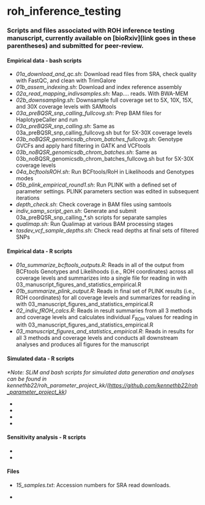 # roh_inference_testing

### Scripts and files associated with ROH inference testing manuscript, currently available on [bioRxiv](link goes in these parentheses) and submitted for peer-review.

#### Empirical data - bash scripts
* *01a_download_and_qc.sh*: Download read files from SRA, check quality with FastQC, and clean with TrimGalore
* *01b_assem_indexing.sh*: Download and index reference assembly
* *02a_read_mapping_indivsamples.sh*: Map.... reads. With BWA-MEM
* *02b_downsampling.sh*: Downsample full coverage set to 5X, 10X, 15X, and 30X coverage levels with SAMtools
* *03a_preBQSR_snp_calling_fullcovg.sh*: Prep BAM files for HaplotypeCaller and run 
* *03a_preBQSR_snp_calling.sh*: Same as 03a_preBQSR_snp_calling_fullcovg.sh but for 5X-30X coverage levels
* *03b_noBQSR_genomicsdb_chrom_batches_fullcovg.sh*: Genotype GVCFs and apply hard filtering in GATK and VCFtools
* *03b_noBQSR_genomicsdb_chrom_batches.sh*: Same as 03b_noBQSR_genomicsdb_chrom_batches_fullcovg.sh but for 5X-30X coverage levels
* *04a_bcftoolsROH.sh*: Run BCFtools/RoH in Likelihoods and Genotypes modes
* *05b_plink_empirical_round1.sh*: Run PLINK with a defined set of parameter settings. PLINK parameters section was edited in subsequent iterations
* *depth_check.sh*: Check coverage in BAM files using samtools
* *indiv_samp_script_gen.sh*: Generate and submit 03a_preBQSR_snp_calling_\*.sh scripts for separate samples
* *qualimap.sh*: Run Qualimap at various BAM processing stages
* *tasdev_vcf_sample_depths.sh*: Check read depths at final sets of filtered SNPs
 
#### Empirical data - R scripts
* *01a_summarize_bcftools_outputs.R*: Reads in all of the output from BCFtools Genotypes and Likelihoods (i.e., ROH coordinates) across all coverage levels and summarizes into a single file for reading in with 03_manuscript_figures_and_statistics_empirical.R
* *01b_summarize_plink_output.R*: Reads in final set of PLINK results (i.e., ROH coordinates) for all coverage levels and summarizes for reading in with 03_manuscript_figures_and_statistics_empirical.R
* *02_indiv_fROH_calcs.R*: Reads in result summaries from all 3 methods and coverage levels and calculates individual *F*<sub>ROH</sub> values for reading in with 03_manuscript_figures_and_statistics_empirical.R
* *03_manuscript_figures_and_statistics_empirical.R*: Reads in results for all 3 methods and coverage levels and conducts all downstream analyses and produces all figures for the manuscript

#### Simulated data - R scripts
*\*Note: SLiM and bash scripts for simulated data generation and analyses can be found in kennethb22/roh_parameter_project_kk/(https://github.com/kennethb22/roh_parameter_project_kk)*

* 
* 
* 
* 

#### Sensitivity analysis - R scripts
*
*


#### Files
* *15_samples.txt*: Accession numbers for SRA read downloads.

* 
